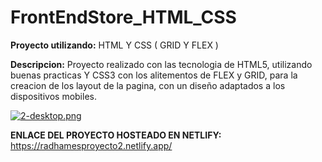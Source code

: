# FrontEndStore_HTML_CSS
**Proyecto utilizando:** HTML Y CSS ( GRID Y FLEX )

**Descripcion:** Proyecto realizado con las tecnologia de HTML5, utilizando buenas practicas Y CSS3 con los alitementos de FLEX y GRID, 
para la creacion de los layout de la pagina, con un diseño adaptados a los dispositivos mobiles.

[![2-desktop.png](https://i.postimg.cc/CMndLt16/2-desktop.png)](https://postimg.cc/c6ZdFFfQ)

**ENLACE DEL PROYECTO HOSTEADO EN NETLIFY:** https://radhamesproyecto2.netlify.app/
 
